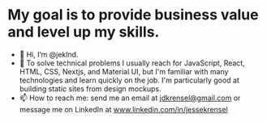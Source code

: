 # My goal is to provide business value and level up my skills.

- 👋 Hi, I’m @jeklnd.
- 🚀 To solve technical problems I usually reach for JavaScript, React, HTML, CSS, Nextjs, and Material UI, but I'm familiar with many technologies and learn quickly on the job. I'm particularly good at building static sites from design mockups.
- 📫 How to reach me: send me an email at jdkrensel@gmail.com or message me on LinkedIn at  www.linkedin.com/in/jessekrensel

<!---
jeklnd/jeklnd is a ✨ special ✨ repository because its `README.md` (this file) appears on your GitHub profile.
You can click the Preview link to take a look at your changes.
--->
